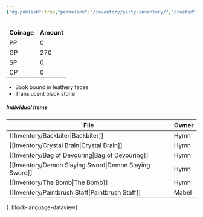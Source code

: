 ```yaml
---
{"dg-publish":true,"permalink":"/inventory/party-inventory/","created":"","updated":""}
---
```


| Coinage | Amount |
| ------- | ------ |
| PP      | 0      |
| GP      | 270     |
| SP      | 0      |
| CP      | 0      |

- Book bound in leathery faces
- Translucent black stone


##### Individual Items 
| File                                                      | Owner |
| --------------------------------------------------------- | ----- |
| [[Inventory/Backbiter\|Backbiter]]                     | Hymn  |
| [[Inventory/Crystal Brain\|Crystal Brain]]             | Hymn  |
| [[Inventory/Bag of Devouring\|Bag of Devouring]]       | Hymn  |
| [[Inventory/Demon Slaying Sword\|Demon Slaying Sword]] | Hymn  |
| [[Inventory/The Bomb\|The Bomb]]                       | Hymn  |
| [[Inventory/Paintbrush Staff\|Paintbrush Staff]]       | Mabel |

{ .block-language-dataview}
